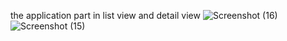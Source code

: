 the application part in list view and detail view
![Screenshot (16)](https://github.com/user-attachments/assets/81ba5a76-13e5-432a-9f67-5759f28850fc)
![Screenshot (15)](https://github.com/user-attachments/assets/0ca69742-cb36-41ea-8767-74bd51150c95)
